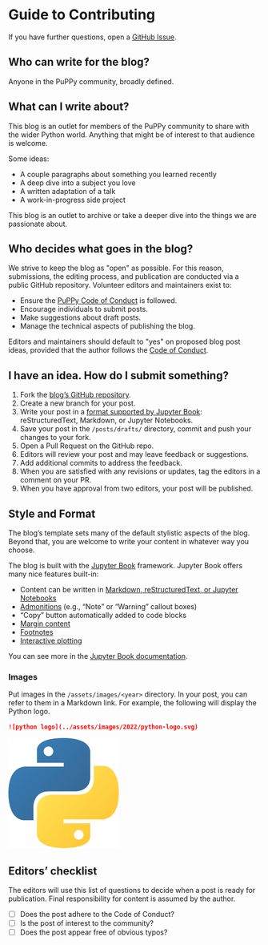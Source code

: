 # Guide to Contributing

If you have further questions, open a [GitHub Issue](https://github.com/puppy-blog/puppy-blog.github.io/issues).

## Who can write for the blog?

Anyone in the PuPPy community, broadly defined.

## What can I write about?

This blog is an outlet for members of the PuPPy community to share with the wider Python world. Anything that might be of interest to that audience is welcome.

Some ideas:

- A couple paragraphs about something you learned recently
- A deep dive into a subject you love
- A written adaptation of a talk
- A work-in-progress side project

This blog is an outlet to archive or take a deeper dive into the things we are passionate about.

## Who decides what goes in the blog?

We strive to keep the blog as "open" as possible. For this reason, submissions, the editing process, and publication are conducted via a public GitHub repository. Volunteer editors and maintainers exist to:

- Ensure the [PuPPy Code of Conduct](https://www.pspython.com/pages/code-of-conduct/) is followed.
- Encourage individuals to submit posts.
- Make suggestions about draft posts.
- Manage the technical aspects of publishing the blog.

Editors and maintainers should default to "yes" on proposed blog post ideas, provided that the author follows the [Code of Conduct](https://www.pspython.com/pages/code-of-conduct/).

## I have an idea. How do I submit something?

1. Fork the [blog’s GitHub repository](https://github.com/puppy-blog/puppy-blog.github.io).
2. Create a new branch for your post.
3. Write your post in a [format supported by Jupyter Book](https://jupyterbook.org/file-types/index.html): reStructuredText, Markdown, or Jupyter Notebooks.
4. Save your post in the `/posts/drafts/` directory, commit and push your changes to your fork.
5. Open a Pull Request on the GitHub repo.
6. Editors will review your post and may leave feedback or suggestions.
7. Add additional commits to address the feedback.
8. When you are satisfied with any revisions or updates, tag the editors in a comment on your PR.
9. When you have approval from two editors, your post will be published.

## Style and Format

The blog’s template sets many of the default stylistic aspects of the blog. Beyond that, you are welcome to write your content in whatever way you choose.

The blog is built with the [Jupyter Book](https://jupyterbook.org/) framework. Jupyter Book offers many nice features built-in:

- Content can be written in [Markdown, reStructuredText, or Jupyter Notebooks](https://jupyterbook.org/file-types/index.html)
- [Admonitions](https://jupyterbook.org/content/content-blocks.html#notes-warnings-and-other-admonitions) (e.g., “Note” or “Warning” callout boxes)
- “Copy” button automatically added to code blocks
- [Margin content](https://jupyterbook.org/content/layout.html#sidebar-content)
- [Footnotes](https://jupyterbook.org/content/content-blocks.html#footnotes)
- [Interactive plotting](https://sphinx-book-theme.readthedocs.io/en/latest/notebooks.html#interactive-outputs)

You can see more in the [Jupyter Book documentation](https://jupyterbook.org/content/content-blocks.html).

### Images

Put images in the `/assets/images/<year>` directory. In your post, you can refer to them in a Markdown link. For example, the following will display the Python logo.

```markdown
![python logo](../assets/images/2022/python-logo.svg)
```

![python logo](../assets/images/2022/python-logo.svg)

## Editors’ checklist

The editors will use this list of questions to decide when a post is ready for publication. Final responsibility for content is assumed by the author.

- [ ] Does the post adhere to the Code of Conduct?
- [ ] Is the post of interest to the community?
- [ ] Does the post appear free of obvious typos?
